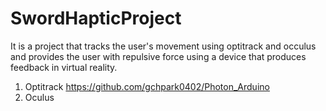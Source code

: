 # SwordHapticProject
It is a project that tracks the user's movement using optitrack and occulus and provides the user with repulsive force using a device that produces feedback in virtual reality.

1. Optitrack
https://github.com/gchpark0402/Photon_Arduino
2. Oculus
